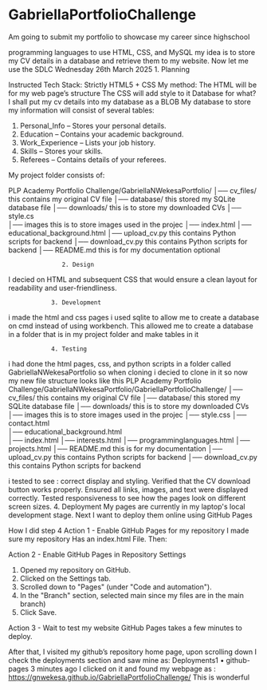 # GabriellaPortfolioChallenge
Am going to submit my portfolio to showcase my career since highschool

programming languages to use HTML, CSS, and MySQL
my idea is to store my CV details in a database and retrieve them to my website. Now let me use the SDLC
Wednesday 26th March 2025
                1. Planning 
                
Instructed Tech Stack: Strictly HTML5 + CSS
My method:
The HTML will be for my web page’s structure
The CSS will add style to it
Database for what? I shall put my cv details into my database as a BLOB
My database to store my information will consist of several tables:
1.	Personal_Info – Stores your personal details.
2.	Education – Contains your academic background.
3.	Work_Experience – Lists your job history.
4.	Skills – Stores your skills.
5.	Referees – Contains details of your referees.

My project folder consists of:

PLP Academy Portfolio Challenge/GabriellaNWekesaPortfolio/
│── cv_files/                   this contains my original CV file
│── database/                   this stored my SQLite database file
│── downloads/                  this is to store my downloaded CVs
│── style.cs                      
│── images                      this is to store images used in the projec
│── index.html
│── educational_background.html
│── upload_cv.py                this contains Python scripts for backend 
│── download_cv.py              this contains Python scripts for backend 
│── README.md                 		this is for my documentation optional

                   2. Design
I decied on HTML and subsequent CSS that would ensure a clean layout for readability and user-friendliness.

                3. Development
i made the html and css pages
i used sqlite to allow me to create a database on cmd instead of using workbench. This allowed me to create a database in a folder that is in my project folder and make tables in it    

                4. Testing
   i had done the html pages, css, and python scripts in a folder called GabriellaNWekesaPortfolio so when cloning i decied to clone in it so now my new file structure looks like this
  PLP Academy Portfolio Challenge/GabriellaNWekesaPortfolio/GabriellaPortfolioChallenge/
│── cv_files/                   this contains my original CV file
│── database/                   this stored my SQLite database file
│── downloads/                  this is to store my downloaded CVs
│── images                      this is to store images used in the projec
│── style.css
│── contact.html   
│── educational_background.html                  
│── index.html
│── interests.html
│── programminglanguages.html
│── projects.html
│── README.md                 		this is for my documentation
│── upload_cv.py                this contains Python scripts for backend 
│── download_cv.py              this contains Python scripts for backend 

 i tested to see :
correct display and styling.
Verified that the CV download button works properly.
Ensured all links, images, and text were displayed correctly.
Tested responsiveness to see how the pages look on different screen sizes.
                4. Deployment
My pages are currently in my laptop's local development stage.
Next I want to deploy them online using GitHub Pages

How I did step 4
Action 1 - Enable GitHub Pages for my repository
I made sure my repository Has an index.html File. Then:

Action 2 - Enable GitHub Pages in Repository Settings
1.	Opened my repository on GitHub.
2.	Clicked on the Settings tab.
3.	Scrolled down to "Pages" (under "Code and automation").
4.	In the "Branch" section, selected main since my files are in the main branch)
5.	Click Save.

Action 3 -  Wait to test my website
GitHub Pages takes a few minutes to deploy.

After that, I visited my github’s repository home page, upon scrolling down I check the deployments section and saw mine as:
Deployments1
•	 github-pages 3 minutes ago
I clicked on it and found my webpage as : https://gnwekesa.github.io/GabriellaPortfolioChallenge/ 
This is wonderful

